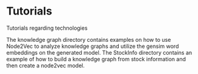 # Tutorials
Tutorials regarding technologies

The knowledge graph directory contains examples on how to use Node2Vec to analyze knowledge graphs and utilize the gensim word embeddings on the generated model.
The StockInfo directory contains an example of how to build a knowledge graph from stock information and then create a node2vec model.
